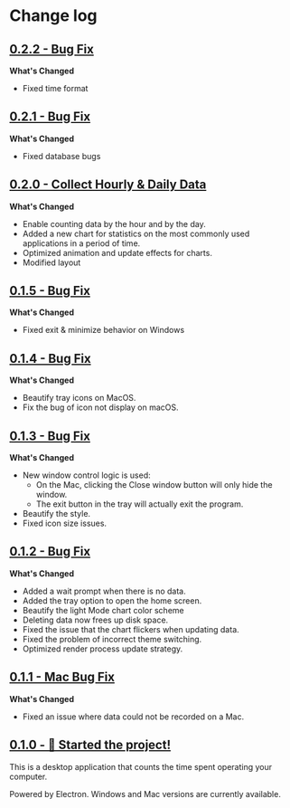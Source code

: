 # Change log

## [0.2.2 - Bug Fix](https://github.com/Jannchie/active-time/releases/tag/v0.2.1)

**What's Changed**

- Fixed time format

## [0.2.1 - Bug Fix](https://github.com/Jannchie/active-time/releases/tag/v0.2.1)

**What's Changed**

- Fixed database bugs

## [0.2.0 - Collect Hourly & Daily Data](https://github.com/Jannchie/active-time/releases/tag/v0.2.0)

**What's Changed**

- Enable counting data by the hour and by the day.
- Added a new chart for statistics on the most commonly used applications in a period of time.
- Optimized animation and update effects for charts.
- Modified layout

## [0.1.5 - Bug Fix](https://github.com/Jannchie/active-time/releases/tag/v0.1.5)

**What's Changed**

- Fixed exit & minimize behavior on Windows

## [0.1.4 - Bug Fix](https://github.com/Jannchie/active-time/releases/tag/v0.1.4)

**What's Changed**

- Beautify tray icons on MacOS.
- Fix the bug of icon not display on macOS.

## [0.1.3 - Bug Fix](https://github.com/Jannchie/active-time/releases/tag/v0.1.3)

**What's Changed**

- New window control logic is used:
  - On the Mac, clicking the Close window button will only hide the window.
  - The exit button in the tray will actually exit the program.
- Beautify the style.
- Fixed icon size issues.

## [0.1.2 - Bug Fix](https://github.com/Jannchie/active-time/releases/tag/v0.1.2)

**What's Changed**

- Added a wait prompt when there is no data.
- Added the tray option to open the home screen.
- Beautify the light Mode chart color scheme
- Deleting data now frees up disk space.
- Fixed the issue that the chart flickers when updating data.
- Fixed the problem of incorrect theme switching.
- Optimized render process update strategy.

## [0.1.1 - Mac Bug Fix](https://github.com/Jannchie/active-time/releases/tag/v0.1.1)

**What's Changed**

- Fixed an issue where data could not be recorded on a Mac.

## [0.1.0 - 🚀 Started the project!](https://github.com/Jannchie/active-time/releases/tag/v0.1.0)

This is a desktop application that counts the time spent operating your computer.

Powered by Electron. Windows and Mac versions are currently available.
